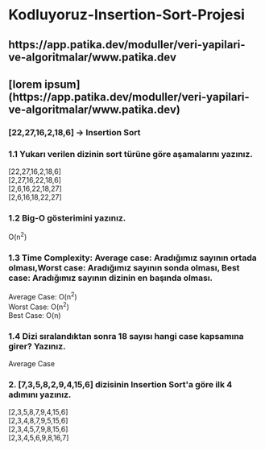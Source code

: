 # Kodluyoruz-Insertion-Sort-Projesi
<h2> https://app.patika.dev/moduller/veri-yapilari-ve-algoritmalar/www.patika.dev </h2>
<h2> [lorem ipsum](https://app.patika.dev/moduller/veri-yapilari-ve-algoritmalar/www.patika.dev) </h2>
<h3> [22,27,16,2,18,6] -> Insertion Sort </h3>
<h3> 1.1 Yukarı verilen dizinin sort türüne göre aşamalarını yazınız.</h3>
[22,27,16,2,18,6] <br>
[2,27,16,22,18,6] <br>
[2,6,16,22,18,27] <br>
[2,6,16,18,22,27] <br>

<h3> 1.2 Big-O gösterimini yazınız. </h3>
O(n<sup>2</sup>) <br>

<h3> 1.3 Time Complexity: Average case: Aradığımız sayının ortada olması,Worst case: Aradığımız sayının sonda olması, Best case: Aradığımız sayının dizinin en başında olması.</h3>
Average Case: O(n<sup>2</sup>) <br>
Worst Case: O(n<sup>2</sup>) <br>
Best Case: O(n) <br>
  
<h3> 1.4 Dizi sıralandıktan sonra 18 sayısı hangi case kapsamına girer? Yazınız. </h3>
Average Case<br>

<h3> 2. [7,3,5,8,2,9,4,15,6] dizisinin Insertion Sort'a göre ilk 4 adımını yazınız. </h3>
[2,3,5,8,7,9,4,15,6] <br>
[2,3,4,8,7,9,5,15,6] <br>
[2,3,4,5,7,9,8,15,6] <br>
[2,3,4,5,6,9,8,16,7] <br>

